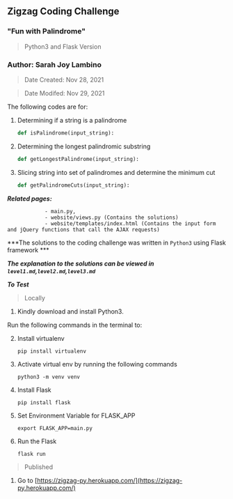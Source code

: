 ## Zigzag Coding Challenge

### "Fun with Palindrome"
> Python3 and Flask Version
> 
### Author: Sarah Joy Lambino

> Date Created: Nov 28, 2021

> Date Modifed: Nov 29, 2021


The following codes are for:

1.  Determining if a string is a palindrome
    ```python
    def isPalindrome(input_string):
    ```

2.  Determining the longest palindromic substring
    ```python
    def getLongestPalindrome(input_string):
    ```

3.  Slicing string into set of palindromes and determine the minimum cut
    ```python
    def getPalindromeCuts(input_string):
    ```


***Related pages:*** 

                - main.py, 
                - website/views.py (Contains the solutions)
                - website/templates/index.html (Contains the input form and jQuery functions that call the AJAX requests)

***The solutions to the coding challenge was written in `Python3` using Flask framework ***

***The explanation to the solutions can be viewed in `level1.md`,`level2.md`,`level3.md`***


***To Test***

> Locally
1. Kindly download and install Python3.

Run the following commands in the terminal to: 

2.  Install virtualenv

    `pip install virtualenv`
3. Activate virtual env by running the following commands

    `python3 -m venv venv`
4. Install Flask
   
    `pip install flask`

5. Set Environment Variable for FLASK_APP

    `export FLASK_APP=main.py`

6. Run the Flask

    `flask run`


> Published
1. Go to [https://zigzag-py.herokuapp.com/](https://zigzag-py.herokuapp.com/)
